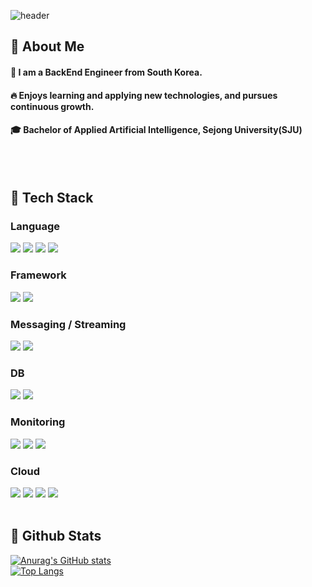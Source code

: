 <div>
  
  <!--Header-->
  ![header](https://capsule-render.vercel.app/api?type=waving&color=gradient&height=300&section=header&text=Good%20to%20see%20you%20%F0%9F%A4%97)
  
</div>

<div>
  <!--Body-->
  
  ## 👀 About Me
  #### :raising_hand: I am a BackEnd Engineer from South Korea.<br/>
  #### :fire: Enjoys learning and applying new technologies, and pursues continuous growth.<br/>
  #### :mortar_board: Bachelor of Applied Artificial Intelligence, Sejong University(SJU)
  <br/>
  <br/>
  
  ## 🧱 Tech Stack
  ### Language
  <!--Java-->
  <img src="https://img.shields.io/badge/Java-007396?style=flat-square&logo=Java&logoColor=white"/>
  <!--Python-->
  <img src="https://img.shields.io/badge/Python-3776AB?style=flat-square&logo=Python&logoColor=white"/>
  <!--HTML5-->
  <img src="https://img.shields.io/badge/HTML5-E34F26?style=flat-square&logo=HTML5&logoColor=white"/>
  <!--CSS-->
  <img src="https://img.shields.io/badge/CSS3-1572B6?style=flat-square&logo=CSS3&logoColor=white"/>
  <br/>

  ### Framework
  <!--Spring-->
  <img src="https://img.shields.io/badge/Spring-6DB33F?style=for-the-badge&logo=Spring&logoColor=white">
  <!--Spring Boot-->
  <img src="https://img.shields.io/badge/springboot-6DB33F?style=for-the-badge&logo=springboot&logoColor=white">
  <br/>

   ### Messaging / Streaming
  <img src="https://img.shields.io/badge/rabbitmq-FF6600?style=flat-square&logo=rabbitmq&logoColor=white"/>
  <img src="https://img.shields.io/badge/apachekafka-231F20?style=flat-square&logo=apachekafka&logoColor=white"/>
  <br/>

   ### DB
  <!--MySQL-->
  <img src="https://img.shields.io/badge/MySQL-4479A1?style=for-the-badge&logo=MySQL&logoColor=white"/>
  <img src="https://img.shields.io/badge/redis-FF4438?style=for-the-badge&logo=redis&logoColor=white"/>

   ### Monitoring
  <img src="https://img.shields.io/badge/k6-7D64FF?style=for-the-badge&logo=k6&logoColor=white"/>
  <img src="https://img.shields.io/badge/grafana-F46800?style=for-the-badge&logo=grafana&logoColor=white"/>
  <img src="https://img.shields.io/badge/influxdb-22ADF6?style=for-the-badge&logo=influxdb&logoColor=white"/>

   ### Cloud
  <!--Docker-->
  <img src="https://img.shields.io/badge/docker-%230db7ed.svg?style=for-the-badge&logo=docker&logoColor=white"> 
  <!--Amazon AWS-->
  <img src="https://img.shields.io/badge/Amazon%20EC2-FF9900?style=for-the-badge&logo=Amazon%20EC2&logoColor=white">
  <img src="https://img.shields.io/badge/Amazon%20S3-569A31?style=for-the-badge&logo=Amazon%20S3&logoColor=white">
  <!--Google Cloud-->
  <img src="https://img.shields.io/badge/googlecloud-4285F4?style=for-the-badge&logo=googlecloud&logoColor=white"/>
  
  <br/>
  <br/>
  
  ## 🤔 Github Stats
  [![Anurag's GitHub stats](https://github-readme-stats.vercel.app/api?username=xeulbn)](https://github.com/anuraghazra/github-readme-stats)
  <br/>
  [![Top Langs](https://github-readme-stats.vercel.app/api/top-langs/?username=xeulbn)](https://github.com/anuraghazra/github-readme-stats)
  
</div>

<!--
**xeulbn/xeulbn** is a ✨ _special_ ✨ repository because its `README.md` (this file) appears on my GitHub profile.

Here are some ideas to get you started:
- Hi there 👋
- 🔭 I’m currently working on ...
- 🌱 I’m currently learning ...
- 👯 I’m looking to collaborate on ...
- 🤔 I’m looking for help with ...
- 💬 Ask me about ...
- 📫 How to reach me: ...
- 😄 Pronouns: ...
- ⚡ Fun fact: ...
-->
